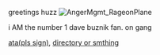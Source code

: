 greetings huzz
![AngerMgmt_RageonPlane](https://github.com/user-attachments/assets/2b8c6ce6-3327-4b98-ad1f-95f814353874)

i AM the number 1 dave buznik fan. on gang

[ata(pls sign)](https://angermanagement.atabook.org/), [directory or smthing](https://rentry.co/mspatbottom)
